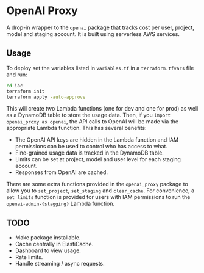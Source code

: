 # OpenAI Proxy

A drop-in wrapper to the `openai` package that tracks cost per user, project, model and staging account. It is built using serverless AWS services.

## Usage

To deploy set the variables listed in `variables.tf` in a `terraform.tfvars` file and run:

```bash
cd iac
terraform init
terraform apply -auto-approve
```

This will create two Lambda functions (one for dev and one for prod) as well as a DynamoDB table to store the usage data. Then, if you `import openai_proxy as openai`, the API calls to OpenAI will be made via the appropriate Lambda function. This has several benefits:
- The OpenAI API keys are hidden in the Lambda function and IAM permissions can be used to control who has access to what.
- Fine-grained usage data is tracked in the DynamoDB table.
- Limits can be set at project, model and user level for each staging account.
- Responses from OpenAI are cached.

There are some extra functions provided in the `openai_proxy` package to allow you to `set_project`, `set_staging` and `clear_cache`. For convenience, a `set_limits` function is provided for users with IAM permissions to run the `openai-admin-{stagging}` Lambda function.

## TODO

- Make package installable.
- Cache centrally in ElastiCache.
- Dashboard to view usage.
- Rate limits.
- Handle streaming / async requests.

